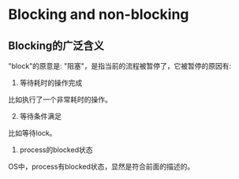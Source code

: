 # Blocking and non-blocking



## Blocking的广泛含义

"block"的原意是: "阻塞"，是指当前的流程被暂停了，它被暂停的原因有:

1) 等待耗时的操作完成

比如执行了一个非常耗时的操作。

2) 等待条件满足

比如等待lock。



1) process的blocked状态

OS中，process有blocked状态，显然是符合前面的描述的。